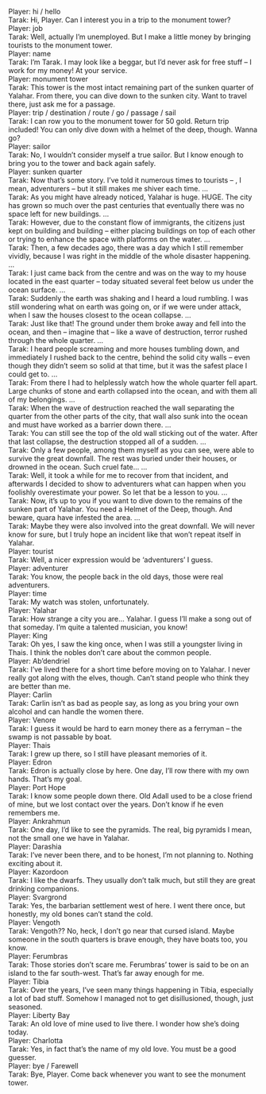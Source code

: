 Player: hi / hello  
Tarak: Hi, Player. Can I interest you in a trip to the monument tower?  
Player: job  
Tarak: Well, actually I’m unemployed. But I make a little money by bringing tourists to the monument tower.  
Player: name  
Tarak: I’m Tarak. I may look like a beggar, but I’d never ask for free stuff – I work for my money! At your service.  
Player: monument tower  
Tarak: This tower is the most intact remaining part of the sunken quarter of Yalahar. From there, you can dive down to the sunken city. Want to travel there, just ask me for a passage.  
Player: trip / destination / route / go / passage / sail  
Tarak: I can row you to the monument tower for 50 gold. Return trip included! You can only dive down with a helmet of the deep, though. Wanna go?  
Player: sailor  
Tarak: No, I wouldn’t consider myself a true sailor. But I know enough to bring you to the tower and back again safely.  
Player: sunken quarter  
Tarak: Now that’s some story. I’ve told it numerous times to tourists – <coughs>, I mean, adventurers – but it still makes me shiver each time. …  
Tarak: As you might have already noticed, Yalahar is huge. HUGE. The city has grown so much over the past centuries that eventually there was no space left for new buildings. …  
Tarak: However, due to the constant flow of immigrants, the citizens just kept on building and building – either placing buildings on top of each other or trying to enhance the space with platforms on the water. …  
Tarak: Then, a few decades ago, there was a day which I still remember vividly, because I was right in the middle of the whole disaster happening. …  
Tarak: I just came back from the centre and was on the way to my house located in the east quarter – today situated several feet below us under the ocean surface. …  
Tarak: Suddenly the earth was shaking and I heard a loud rumbling. I was still wondering what on earth was going on, or if we were under attack, when I saw the houses closest to the ocean collapse. …  
Tarak: Just like that! The ground under them broke away and fell into the ocean, and then – imagine that – like a wave of destruction, terror rushed through the whole quarter. …  
Tarak: I heard people screaming and more houses tumbling down, and immediately I rushed back to the centre, behind the solid city walls – even though they didn’t seem so solid at that time, but it was the safest place I could get to. …  
Tarak: From there I had to helplessly watch how the whole quarter fell apart. Large chunks of stone and earth collapsed into the ocean, and with them all of my belongings. …  
Tarak: When the wave of destruction reached the wall separating the quarter from the other parts of the city, that wall also sunk into the ocean and must have worked as a barrier down there. …  
Tarak: You can still see the top of the old wall sticking out of the water. After that last collapse, the destruction stopped all of a sudden. …  
Tarak: Only a few people, among them myself as you can see, were able to survive the great downfall. The rest was buried under their houses, or drowned in the ocean. Such cruel fate… …  
Tarak: Well, <clears throat> it took a while for me to recover from that incident, and afterwards I decided to show to adventurers what can happen when you foolishly overestimate your power. So let that be a lesson to you. …  
Tarak: Now, it’s up to you if you want to dive down to the remains of the sunken part of Yalahar. You need a Helmet of the Deep, though. And beware, quara have infested the area. …  
Tarak: Maybe they were also involved into the great downfall. We will never know for sure, but I truly hope an incident like that won’t repeat itself in Yalahar.  
Player: tourist  
Tarak: Well, a nicer expression would be ‘adventurers’ I guess.  
Player: adventurer  
Tarak: You know, the people back in the old days, those were real adventurers.  
Player: time  
Tarak: My watch was stolen, unfortunately.  
Player: Yalahar  
Tarak: How strange a city you are… Yalahar. I guess I’ll make a song out of that someday. I’m quite a talented musician, you know!  
Player: King  
Tarak: Oh yes, I saw the king once, when I was still a youngster living in Thais. I think the nobles don’t care about the common people.  
Player: Ab’dendriel  
Tarak: I’ve lived there for a short time before moving on to Yalahar. I never really got along with the elves, though. Can’t stand people who think they are better than me.  
Player: Carlin  
Tarak: Carlin isn’t as bad as people say, as long as you bring your own alcohol and can handle the women there.  
Player: Venore  
Tarak: I guess it would be hard to earn money there as a ferryman – the swamp is not passable by boat.  
Player: Thais  
Tarak: I grew up there, so I still have pleasant memories of it.  
Player: Edron  
Tarak: Edron is actually close by here. One day, I’ll row there with my own hands. That’s my goal.  
Player: Port Hope  
Tarak: I know some people down there. Old Adall used to be a close friend of mine, but we lost contact over the years. Don’t know if he even remembers me.  
Player: Ankrahmun  
Tarak: One day, I’d like to see the pyramids. The real, big pyramids I mean, not the small one we have in Yalahar.  
Player: Darashia  
Tarak: I’ve never been there, and to be honest, I’m not planning to. Nothing exciting about it.  
Player: Kazordoon  
Tarak: I like the dwarfs. They usually don’t talk much, but still they are great drinking companions.  
Player: Svargrond  
Tarak: Yes, the barbarian settlement west of here. I went there once, but honestly, my old bones can’t stand the cold.  
Player: Vengoth  
Tarak: Vengoth?? No, heck, I don’t go near that cursed island. Maybe someone in the south quarters is brave enough, they have boats too, you know.  
Player: Ferumbras  
Tarak: Those stories don’t scare me. Ferumbras’ tower is said to be on an island to the far south-west. That’s far away enough for me.  
Player: Tibia  
Tarak: Over the years, I’ve seen many things happening in Tibia, especially a lot of bad stuff. Somehow I managed not to get disillusioned, though, just seasoned.  
Player: Liberty Bay  
Tarak: An old love of mine used to live there. I wonder how she’s doing today.  
Player: Charlotta  
Tarak: Yes, in fact that’s the name of my old love. You must be a good guesser.  
Player: bye / Farewell  
Tarak: Bye, Player. Come back whenever you want to see the monument tower.  
